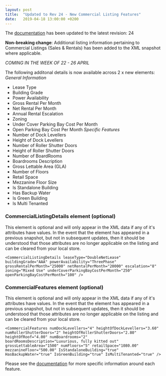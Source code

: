 ```yaml
---
layout: post
title:  "Updated to Rev 24 - New Commercial Listing Features"
date:   2019-04-18 13:00:00 +0200
---
```

The [documentation](/FeedStoreAPI/docs) has been updated to the latest revision: 24

**Non-breaking change**: Additional listing information pertaining to Commercial Listings (Sales & Rentals) has been added to the XML snapshot where applicable.

*COMING IN THE WEEK OF 22 - 26 APRIL*

The following additonal details is now available across 2 x new elements:
*General Information*
- Lease Type
- Building Grade
- Power Availability
- Gross Rental Per Month
- Net Rental Per Month
- Annual Rental Escalation
- Zoning
- Under Cover Parking Bay Cost Per Month
- Open Parking Bay Cost Per Month
*Specific Features*
- Number of Dock Levellers
- Height of Dock Levellers
- Number of Roller Shutter Doors
- Height of Roller Shutter Doors
- Number of BoardRooms
- Boardrooms Description
- Gross Lettable Area (GLA)
- Number of Floors
- Retail Space
- Mezzanine Floor Size
- Is Standalone Building
- Has Backup Water
- Is Green Building
- Is Multi Tenanted

### CommercialListingDetails element (optional)
   
This element is optional and will only appear in the XML data if any of it's attributes have values. In the event that the element has appeared in a previous snapshot, but not in subsequent updates, then it should be understood that those attributes are no longer applicable on the listing and can be cleared from your local store.

```
<CommercialListingDetails leaseType="DoubleNetLease" buildingGrade="AAA" powerAvailability="ThreePhase" grossRentalPerMonth="25000" netRentalPerMonth="20000" escalation="8" zoning="Mixed Use" underCoverParkingBayCostPerMonth="250" openParkingBayCostPerMonth="100" />
```


### CommercialFeatures element (optional)
   
This element is optional and will only appear in the XML data if any of it's attributes have values. In the event that the element has appeared in a previous snapshot, but not in subsequent updates, then it should be understood that those attributes are no longer applicable on the listing and can be cleared from your local store.

```
<CommercialFeatures numDockLevellers="4" heightOfDockLevellers="3.60" numRollerShutterDoors="2" heightOfRollerShutterDoors="2.80" heightOfRoof="4.00" numBoardrooms="2" boardRoomsDescription="Luxurious, fully kitted out" grossLettableArea="1500" numFloors="5" retailSpace="1080.00" mezzanineFloor="500.00" IsStandaloneBuilding="true" HasBackupWater="true" IsGreenBuilding="true" IsMultiTenanted="true" />
```

Please see the [documentation](/FeedStoreAPI/docs) for more specific information around each feature.


